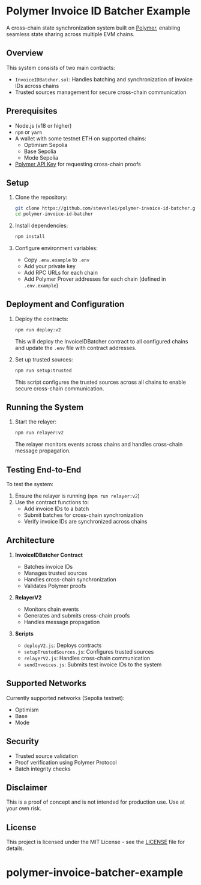 # Polymer Invoice ID Batcher Example 

A cross-chain state synchronization system built on [Polymer](https://polymerlabs.org), enabling seamless state sharing across multiple EVM chains.

## Overview

This system consists of two main contracts:
- `InvoiceIDBatcher.sol`: Handles batching and synchronization of invoice IDs across chains
- Trusted sources management for secure cross-chain communication

## Prerequisites

- Node.js (v18 or higher)
- `npm` or `yarn`
- A wallet with some testnet ETH on supported chains:
  - Optimism Sepolia
  - Base Sepolia
  - Mode Sepolia
- [Polymer API Key](https://docs.polymerlabs.org/docs/build/contact) for requesting cross-chain proofs

## Setup

1. Clone the repository:
   ```bash
   git clone https://github.com/stevenlei/polymer-invoice-id-batcher.git
   cd polymer-invoice-id-batcher
   ```

2. Install dependencies:
   ```bash
   npm install
   ```

3. Configure environment variables:
   - Copy `.env.example` to `.env`
   - Add your private key
   - Add RPC URLs for each chain
   - Add Polymer Prover addresses for each chain (defined in `.env.example`)

## Deployment and Configuration

1. Deploy the contracts:
   ```bash
   npm run deploy:v2
   ```
   This will deploy the InvoiceIDBatcher contract to all configured chains and update the `.env` file with contract addresses.

2. Set up trusted sources:
   ```bash
   npm run setup:trusted
   ```
   This script configures the trusted sources across all chains to enable secure cross-chain communication.

## Running the System

1. Start the relayer:
   ```bash
   npm run relayer:v2
   ```
   The relayer monitors events across chains and handles cross-chain message propagation.

## Testing End-to-End

To test the system:

1. Ensure the relayer is running (`npm run relayer:v2`)
2. Use the contract functions to:
   - Add invoice IDs to a batch
   - Submit batches for cross-chain synchronization
   - Verify invoice IDs are synchronized across chains

## Architecture

1. **InvoiceIDBatcher Contract**
   - Batches invoice IDs
   - Manages trusted sources
   - Handles cross-chain synchronization
   - Validates Polymer proofs

2. **RelayerV2**
   - Monitors chain events
   - Generates and submits cross-chain proofs
   - Handles message propagation

3. **Scripts**
   - `deployV2.js`: Deploys contracts
   - `setupTrustedSources.js`: Configures trusted sources
   - `relayerV2.js`: Handles cross-chain communication
   - `sendInvoices.js`: Submits test invoice IDs to the system

## Supported Networks

Currently supported networks (Sepolia testnet):
- Optimism
- Base
- Mode

## Security

- Trusted source validation
- Proof verification using Polymer Protocol
- Batch integrity checks

## Disclaimer

This is a proof of concept and is not intended for production use. Use at your own risk.

## License

This project is licensed under the MIT License - see the [LICENSE](LICENSE) file for details.
# polymer-invoice-batcher-example
